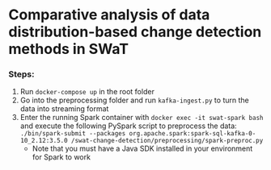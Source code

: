 # Comparative analysis of data distribution-based change detection methods in SWaT
### Steps:
1. Run ```docker-compose up``` in the root folder
2. Go into the preprocessing folder and run ```kafka-ingest.py``` to turn the data into streaming format
3. Enter the running Spark container with ```docker exec -it swat-spark bash``` and execute the following PySpark script to preprocess the data: ```./bin/spark-submit --packages org.apache.spark:spark-sql-kafka-0-10_2.12:3.5.0 /swat-change-detection/preprocessing/spark-preproc.py```
    - Note that you must have a Java SDK installed in your environment for Spark to work 